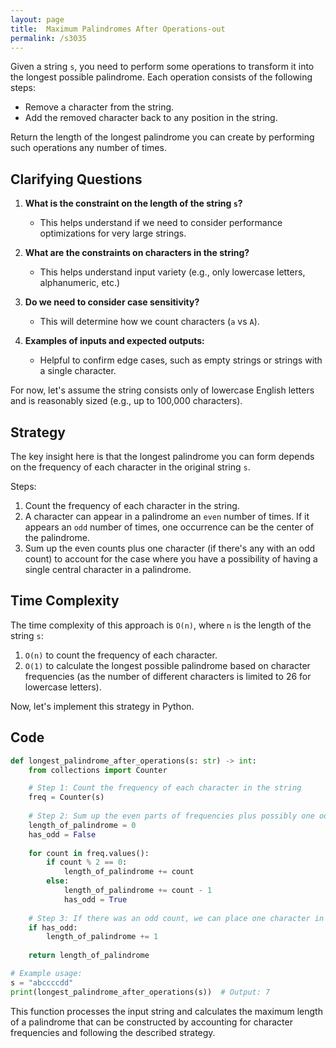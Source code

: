 ```yaml
---
layout: page
title:  Maximum Palindromes After Operations-out
permalink: /s3035
---
```


Given a string `s`, you need to perform some operations to transform it into the longest possible palindrome. Each operation consists of the following steps:
- Remove a character from the string.
- Add the removed character back to any position in the string.

Return the length of the longest palindrome you can create by performing such operations any number of times.

## Clarifying Questions

1. **What is the constraint on the length of the string `s`?**
   - This helps understand if we need to consider performance optimizations for very large strings.

2. **What are the constraints on characters in the string?**
   - This helps understand input variety (e.g., only lowercase letters, alphanumeric, etc.)

3. **Do we need to consider case sensitivity?**
   - This will determine how we count characters (`a` vs `A`).

4. **Examples of inputs and expected outputs:**
   - Helpful to confirm edge cases, such as empty strings or strings with a single character.

For now, let's assume the string consists only of lowercase English letters and is reasonably sized (e.g., up to 100,000 characters). 

## Strategy

The key insight here is that the longest palindrome you can form depends on the frequency of each character in the original string `s`. 

Steps:
1. Count the frequency of each character in the string.
2. A character can appear in a palindrome an `even` number of times. If it appears an `odd` number of times, one occurrence can be the center of the palindrome.
3. Sum up the even counts plus one character (if there's any with an odd count) to account for the case where you have a possibility of having a single central character in a palindrome.

## Time Complexity

The time complexity of this approach is `O(n)`, where `n` is the length of the string `s`:
1. `O(n)` to count the frequency of each character.
2. `O(1)` to calculate the longest possible palindrome based on character frequencies (as the number of different characters is limited to 26 for lowercase letters).

Now, let's implement this strategy in Python.

## Code

```python
def longest_palindrome_after_operations(s: str) -> int:
    from collections import Counter

    # Step 1: Count the frequency of each character in the string
    freq = Counter(s)
    
    # Step 2: Sum up the even parts of frequencies plus possibly one odd middle part
    length_of_palindrome = 0
    has_odd = False
    
    for count in freq.values():
        if count % 2 == 0:
            length_of_palindrome += count
        else:
            length_of_palindrome += count - 1
            has_odd = True
    
    # Step 3: If there was an odd count, we can place one character in the middle
    if has_odd:
        length_of_palindrome += 1
    
    return length_of_palindrome

# Example usage:
s = "abccccdd"
print(longest_palindrome_after_operations(s))  # Output: 7
```

This function processes the input string and calculates the maximum length of a palindrome that can be constructed by accounting for character frequencies and following the described strategy.